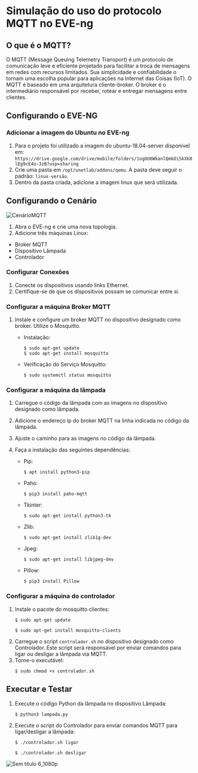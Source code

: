 # Simulação do uso do protocolo MQTT no EVE-ng

## O que é o MQTT?
O MQTT (Message Queuing Telemetry Transport) é um protocolo de comunicação leve e eficiente projetado para facilitar a troca de mensagens em redes com recursos limitados. Sua simplicidade e confiabilidade o tornam uma escolha popular para aplicações na Internet das Coisas (IoT). O MQTT é baseado em uma arquitetura cliente-broker. O broker é o intermediário responsável por receber, rotear e entregar mensagens entre clientes.

## Configurando o EVE-NG

### Adicionar a imagem do Ubuntu no EVE-ng

1. Para o projeto foi utilizado a imagem do ubuntu-18.04-server disponível em: `https://drive.google.com/drive/mobile/folders/1ogOU6WkanlQmkOiSkXk0lEg9cE4o-3zB?usp=sharing `
2. Crie uma pasta em `/opt/unetlab/addons/qemu`. A pasta deve seguir o padrão: `linux-versão`.
3. Dentro da pasta criada, adicione a imagem linux que será utilizada.

## Configurando o Cenário

![CenárioMQTT](https://github.com/MG10exe/ProjetoMQTT/assets/61914401/7094932a-bd4b-4681-9798-3f2bd4090b9f)

1. Abra o EVE-ng e crie uma nova topologia.
2. Adicione três máquinas Linux:
- Broker MQTT
- Dispositivo Lâmpada
- Controlador

### Configurar Conexões

1. Conecte os dispositivos usando links Ethernet.
2. Certifique-se de que os dispositivos possam se comunicar entre si.

### Configurar a máquina Broker MQTT

1. Instale e configure um broker MQTT no dispositivo designado como broker. Utilize o Mosquitto.
   
   - Instalação:
     ```
     $ sudo apt-get update
     $ sudo apt-get install mosquitto
     ```

   - Verificação do Serviço Mosquitto:
     ```
     $ sudo systemctl status mosquitto
     ```

### Configurar a máquina da lâmpada

1. Carregue o código da lâmpada com as imagens no dispositivo designado como lâmpada.
2. Adicione o endereço ip do broker MQTT na linha indicada no código da lâmpada.
3. Ajuste o caminho para as imagens no código da lâmpada. 
4. Faça a instalação das seguintes dependências:

   - Pip:
     ```
     $ apt install python3-pip
     ```

   - Paho:
     ```
     $ pip3 install paho-mqtt
     ```

   - Tkinter:
     ```
     $ sudo apt-get install python3-tk
     ```
     
   - Zlib:
     ```
     $ sudo apt-get install zlib1g-dev
     ```
     
   - Jpeg:
     ```
     $ sudo apt-get install libjpeg-dev
     ```
     
   - Pillow:
     ```
     $ pip3 install Pillow
     ```

### Configurar a máquina do controlador

1. Instale o pacote do mosquitto clientes:
   ```
   $ sudo apt-get update
   ```
   ```
   $ sudo apt-get install mosquitto-clients
   ```
2. Carregue o script `controlador.sh` no dispositivo designado como Controlador. Este script será responsável por enviar comandos para ligar ou desligar a lâmpada via MQTT.
3. Torne-o executável:
   ```
   $ sudo chmod +x controlador.sh
   ```
     
## Executar e Testar

1. Execute o código Python da lâmpada no dispositivo Lâmpada:
   ```
   $ python3 lampada.py
   ```
   
2. Execute o script do Controlador para enviar comandos MQTT para ligar/desligar a lâmpada:
   ```
   $ ./controlador.sh ligar
   ```
      ```
   $ ./controlador.sh desligar
   ```
![Sem título 6_1080p](https://github.com/MG10exe/ProjetoMQTT/assets/61914401/7fc19eb6-ac11-4434-b084-437bb21411c5)
